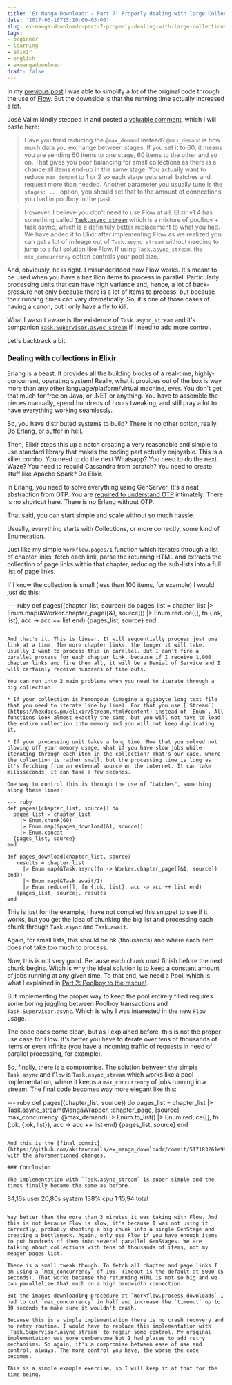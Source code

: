 ```yaml
---
title: 'Ex Manga Downloadr - Part 7: Properly dealing with large Collections'
date: '2017-06-16T15:10:00-03:00'
slug: ex-manga-downloadr-part-7-properly-dealing-with-large-collections
tags:
- beginner
- learning
- elixir
- english
- exmangadownloadr
draft: false
---
```


In my [previous post](http://www.akitaonrails.com/2017/06/13/ex-manga-downloadr-part-6-the-rise-of-flow) I was able to simplify a lot of the original code through the use of [Flow](https://github.com/elixir-lang/flow). But the downside is that the running time actually increased a lot.

José Valim kindly stepped in and posted a [valuable comment](http://www.akitaonrails.com/2017/06/13/ex-manga-downloadr-part-6-the-rise-of-flow#comment-3360301947), which I will paste here:

> Have you tried reducing the `@max_demand` instead? `@max_demand` is how much data you exchange between stages. If you set it to 60, it means you are sending 60 items to one stage, 60 items to the other and so on. That gives you poor balancing for small collections as there is a chance all items end-up in the same stage. You actually want to reduce `max_demand` to 1 or 2 so each stage gets small batches and request more than needed. Another parameter you usually tune is the `stages: ...` option, you should set that to the amount of connections you had in poolboy in the past.

> However, I believe you don't need to use Flow at all. Elixir v1.4 has something called [`Task.async_stream`](https://hexdocs.pm/elixir/Task.html#async_stream/5) which is a mixture of poolboy + task async, which is a definitely better replacement to what you had. We have added it to Elixir after implementing Flow as we realized you can get a lot of mileage out of `Task.async_stream` without needing to jump to a full solution like Flow. If using `Task.async_stream`, the `max_concurrency` option controls your pool size.

And, obviously, he is right. I misunderstood how Flow works. It's meant to be used when you have a bazillion items to process in parallel. Particularly processing units that can have high variance and, hence, a lot of back-pressure not only because there is a lot of items to process, but because their running times can vary dramatically. So, it's one of those cases of having a canon, but I only have a fly to kill.

What I wasn't aware is the existence of `Task.async_stream` and it's companion [`Task.Supervisor.async_stream`](https://hexdocs.pm/elixir/Task.Supervisor.html#async_stream/4) if I need to add more control.

Let's backtrack a bit.

### Dealing with collections in Elixir

Erlang is a beast. It provides all the building blocks of a real-time, highly-concurrent, operating system! Really, what it provides out of the box is way more than any other language/platform/virtual machine, ever. You don't get that much for free on Java, or .NET or anything. You have to assemble the pieces manually, spend hundreds of hours tweaking, and still pray a lot to have everything working seamlessly.

So, you have distributed systems to build? There is no other option, really. Do Erlang, or suffer in hell.

Then, Elixir steps this up a notch creating a very reasonable and simple to use standard library that makes the coding part actually enjoyable. This is a killer combo. You need to do the next Whatsapp? You need to do the next Waze? You need to rebuild Cassandra from scratch? You need to create stuff like Apache Spark? Do Elixir.

In Erlang, you need to solve everything using GenServer. It's a neat abstraction from OTP. You are [required to understand OTP](http://www.akitaonrails.com/2015/11/22/observing-processes-in-elixir-the-little-elixir-otp-guidebook) intimately. There is no shortcut here. There is no Erlang without OTP.

That said, you can start simple and scale without so much hassle.

Usually, everything starts with Collections, or more correctly, some kind of [Enumeration](https://hexdocs.pm/elixir/Enum.html#content).

Just like my simple `Workflow.pages/1` function which iterates through a list of chapter links, fetch each link, parse the returning HTML and extracts the collection of page links within that chapter, reducing the sub-lists into a full list of page links.

If I know the collection is small (less than 100 items, for example) I would just do this:

--- ruby
def pages({chapter_list, source}) do
   pages_list = chapter_list
     |> Enum.map(&Worker.chapter_page([&1, source]))
     |> Enum.reduce([], fn {:ok, list}, acc -> acc ++ list end)
   {pages_list, source}
end
```

And that's it. This is linear. It will sequentially process just one link at a time. The more chapter links, the longer it will take. Usually I want to process this in parallel. But I can't fire a parallel process for each chapter link, because if I receive 1,000 chapter links and fire them all, it will be a Denial of Service and I will certainly receive hundreds of time outs.

You can run into 2 main problems when you need to iterate through a big collection.

* If your collection is humongous (imagine a gigabyte long text file that you need to iterate line by line). For that you use [`Stream`](https://hexdocs.pm/elixir/Stream.html#content) instead of `Enum`. All functions look almost exactly the same, but you will not have to load the entire collection into memory and you will not keep duplicating it.

* If your processing unit takes a long time. Now that you solved not blowing off your memory usage, what if you have slow jobs while iterating through each item in the collection? That's our case, where the collection is rather small, but the processing time is long as it's fetching from an external source on the internet. It can take milisseconds, it can take a few seconds.

One way to control this is through the use of "batches", something along these lines:

--- ruby
def pages({chapter_list, source}) do
  pages_list = chapter_list
	|> Enum.chunk(60)
	|> Enum.map(&pages_download(&1, source))
	|> Enum.concat
  {pages_list, source}
end

def pages_download(chapter_list, source)
   results = chapter_list
     |> Enum.map(&Task.async(fn -> Worker.chapter_page([&1, source]) end))
     |> Enum.map(&Task.await/1)
     |> Enum.reduce([], fn {:ok, list}, acc -> acc ++ list end)
   {pages_list, source}, results	
end
```

This is just for the example, I have not compiled this snippet to see if it works, but you get the idea of chunking the big list and processing each chunk through `Task.async` and `Task.await`.

Again, for small lists, this should be ok (thousands) and where each item does not take too much to process.

Now, this is not very good. Because each chunk must finish before the next chunk begins. Witch is why the ideal solution is to keep a constant amount of jobs running at any given time. To that end, we need a Pool, which is what I explained in [Part 2: Poolboy to the rescue!](http://www.akitaonrails.com/2015/11/19/ex-manga-downloadr-part-2-poolboy-to-the-rescue).

But implementing the proper way to keep the pool entirely filled requires some boring juggling between Poolboy transactions and `Task.Supervisor.async`. Which is why I was interested in the new `Flow` usage.

The code does come clean, but as I explained before, this is not the proper use case for Flow. It's better you have to iterate over tens of thousands of items or even infinite (you have a incoming traffic of requests in need of parallel processing, for example).

So, finally, there is a compromise. The solution between the simple `Task.async` and `Flow` is `Task.async_stream` which works like a pool implementation, where it keeps a `max_concurrency` of jobs running in a stream. The final code becomes way more elegant like this:

--- ruby
def pages({chapter_list, source}) do
  pages_list = chapter_list
    |> Task.async_stream(MangaWrapper, :chapter_page, [source], max_concurrency: @max_demand)
    |> Enum.to_list()
    |> Enum.reduce([], fn {:ok, {:ok, list}}, acc -> acc ++ list end)
  {pages_list, source}
end
```

And this is the [final commit](https://github.com/akitaonrails/ex_manga_downloadr/commit/517183261e998ab40f6e5bc793b4db9adcf899e3) with the aforementioned changes.

### Conclusion

The implementation with `Task.async_stream` is super simple and the times finally became the same as before.

```
84,16s user 20,80s system 138% cpu 1:15,94 total
```

Way better than the more than 3 minutes it was taking with Flow. And this is not because Flow is slow, it's because I was not using it correctly, probably shooting a big chunk into a single GenStage and creating a bottleneck. Again, only use Flow if you have enough items to put hundreds of them into several parallel GenStages. We are talking about collections with tens of thousands of items, not my meager pages list.

There is a small tweak though. To fetch all chapter and page links I am using a `max_concurrency` of 100. Timeout is the default at 5000 (5 seconds). That works because the returning HTML is not so big and we can parallelize that much on a high bandwidth connection.

But the images downloading procedure at `Workflow.process_downloads` I had to cut `max_concurrency` in half and increase the `timeout` up to 30 seconds to make sure it wouldn't crash.

Because this is a simple implementation there is no crash recovery and no retry routine. I would have to replace this implementation with `Task.Supervisor.async_stream` to regain some control. My original implementation was more cumbersome but I had places to add retry mechanisms. So again, it's a compromise between ease of use and control, always. The more control you have, the worse the code becomes.

This is a simple example exercise, so I will keep it at that for the time being.
